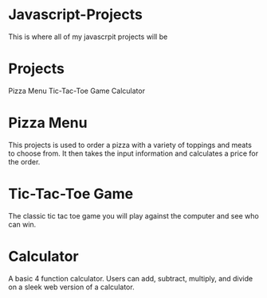 # Javascript-Projects
  This is where all of my javascrpit projects will be 

  # Projects
  Pizza Menu
  Tic-Tac-Toe Game
  Calculator

  # Pizza Menu 
  This projects is used to order a pizza with a variety of toppings and meats to choose from. It then takes the input information and calculates a price for the order.

  # Tic-Tac-Toe Game
  The classic tic tac toe game you will play against the computer and see who can win. 

  # Calculator
  A basic 4 function calculator. Users can add, subtract, multiply, and divide on a sleek web version of a calculator. 